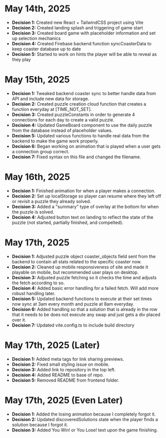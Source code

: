 # May 14th, 2025

- **Decision 1:** Created new React + TailwindCSS project using Vite
- **Decision 2:** Created landing splash and triggering of game start
- **Decision 3:** Created board game with placeholder information and set up selection mechanics
- **Decision 4:** Created Firebase backend function syncCoasterData to keep coaster database up to date
- **Decision 5:** Started to work on hints the player will be able to reveal as they play

# May 15th, 2025

- **Decision 1:** Tweaked backend coaster sync to better handle data from API and include new data for storage.
- **Decision 2:** Created puzzle creation cloud function that creates a function everyday at [TIME_NOT_SET].
- **Decision 3:** Created puzzleConstants in order to generate 4 connections for each day to create a valid puzzle.
- **Decision 4:** Updated GameBoard component to use the daily puzzle from the database instead of placeholder values.
- **Decision 5:** Updated various functions to handle real data from the backend to make the game work properly.
- **Decision 6:** Began working on animation that is played when a user gets a connection group correct.
- **Decision 7:** Fixed syntax on this file and changed the filename.

# May 16th, 2025

- **Decision 1:** Finished animation for when a player makes a connection.
- **Decision 2:** Set up localStorage so player can resume where they left off or revisit a puzzle they already solved.
- **Decision 3:** Added a "summary" type of overlay at the bottom for when the puzzle is solved.
- **Decision 4:** Adjusted button text on landing to reflect the state of the puzzle (not started, partially finished, and compelted).

# May 17th, 2025

- **Decision 1:** Adjusted puzzle object coaster_objects field sent from the backend to contain all stats related to the specific coaster now.
- **Decision 2:** Cleaned up mobile responsiveness of site and made it playable on mobile, but recommended user plays on desktop.
- **Decision 3:** Adjusted puzzle fetching so it checks the time and adjusts the fetch according to so.
- **Decision 4:** Added basic error handling for a failed fetch. Will add more robust handling later.
- **Decision 5:** Updated backend functions to execute at their set times now sync at 3am every month and puzzle at 8am everyday. 
- **Decision 6:** Added handling so that a solution that is already in the row that it needs to be does not execute any swap and just gets a div placed over it.
- **Decision 7:** Updated vite.config.ts to include build directory

# May 17th, 2025 (Later)

- **Decision 1:** Added meta tags for link sharing previews.
- **Decision 2:** Fixed small styling issue on mobile.
- **Decision 3:** Added link to repository in the top left.
- **Decision 4:** Added README to base of repo.
- **Decision 5:** Removed README from frontend folder.

# May 17th, 2025 (Even Later)

- **Decision 1:** Added the losing animation because I completely forgot it.
- **Decision 2:** Updated discoveredSolutions state when the player finds a solution because I forgot it.
- **Decision 3:** Added You Win! or You Lose! text upon the game finishing.